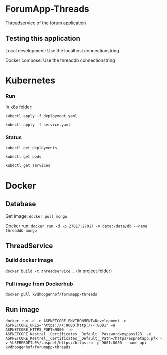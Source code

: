 # ForumApp-Threads

Threadservice of the forum application

## Testing this application

Local development: Use the localhost connectionstring

Docker compose: Use the threaddb connectionstring

# Kubernetes

### Run

In k8s folder:

```kubectl apply -f deployment.yaml``` 

```kubectl apply -f service.yaml```

### Status

```kubectl get deployments```

```kubectl get pods```

```kubectl get services```

# Docker

## Database

Get image: ```docker pull mongo```

Docker run: ```docker run -d -p 27017:27017 -v data:/data/db --name threaddb mongo```

## ThreadService 

### Build docker image

```docker build -t threadservice .``` (in project folder)

### Pull image from Dockerhub

```docker pull kvdhoogenhof/forumapp-threads```

## Run image

```docker run -d -e ASPNETCORE_ENVIRONMENT=Development –e ASPNETCORE_URLS="https://+:8080;http://+:8081" –e ASPNETCORE_HTTPS_PORT=9000  -e ASPNETCORE_Kestrel__Certificates__Default__Password=mypass123  -e ASPNETCORE_Kestrel__Certificates__Default__Path=/https/aspnetapp.pfx -v %USERPROFILE%/.aspnet/https:/https:ro -p 9001:8080 --name api kvdhoogenhof/forumapp-threads```
